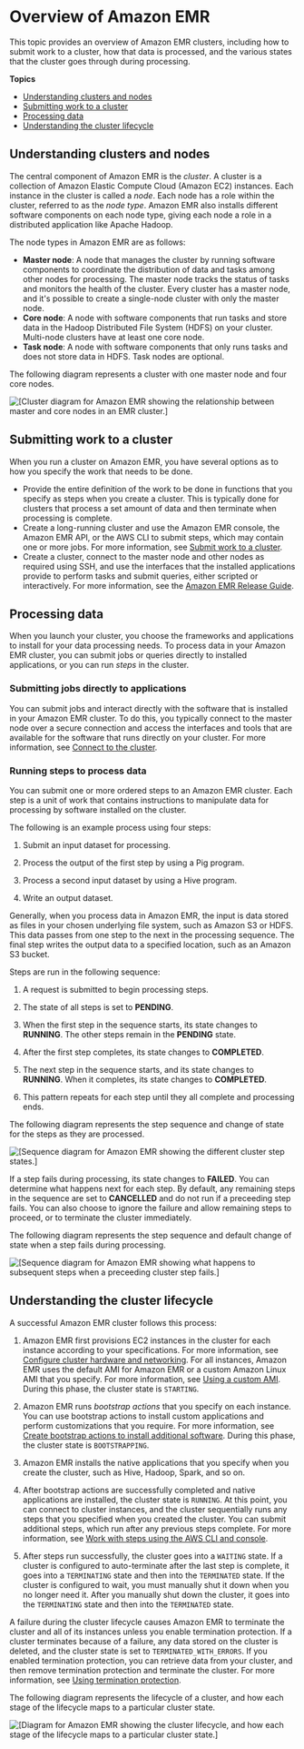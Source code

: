 # Overview of Amazon EMR<a name="emr-overview"></a>

This topic provides an overview of Amazon EMR clusters, including how to submit work to a cluster, how that data is processed, and the various states that the cluster goes through during processing\. 

**Topics**
+ [Understanding clusters and nodes](#emr-overview-clusters)
+ [Submitting work to a cluster](#emr-work-cluster)
+ [Processing data](#emr-overview-data-processing)
+ [Understanding the cluster lifecycle](#emr-overview-cluster-lifecycle)

## Understanding clusters and nodes<a name="emr-overview-clusters"></a>

The central component of Amazon EMR is the *cluster*\. A cluster is a collection of Amazon Elastic Compute Cloud \(Amazon EC2\) instances\. Each instance in the cluster is called a *node*\. Each node has a role within the cluster, referred to as the *node type*\. Amazon EMR also installs different software components on each node type, giving each node a role in a distributed application like Apache Hadoop\.

 The node types in Amazon EMR are as follows: 
+ **Master node**: A node that manages the cluster by running software components to coordinate the distribution of data and tasks among other nodes for processing\. The master node tracks the status of tasks and monitors the health of the cluster\. Every cluster has a master node, and it's possible to create a single\-node cluster with only the master node\.
+ **Core node**: A node with software components that run tasks and store data in the Hadoop Distributed File System \(HDFS\) on your cluster\. Multi\-node clusters have at least one core node\.
+ **Task node**: A node with software components that only runs tasks and does not store data in HDFS\. Task nodes are optional\.

 The following diagram represents a cluster with one master node and four core nodes\. 

![\[Cluster diagram for Amazon EMR showing the relationship between master and core nodes in an EMR cluster.\]](http://docs.aws.amazon.com/emr/latest/ManagementGuide/images/cluster-node-types.png)

## Submitting work to a cluster<a name="emr-work-cluster"></a>

When you run a cluster on Amazon EMR, you have several options as to how you specify the work that needs to be done\. 
+ Provide the entire definition of the work to be done in functions that you specify as steps when you create a cluster\. This is typically done for clusters that process a set amount of data and then terminate when processing is complete\. 
+ Create a long\-running cluster and use the Amazon EMR console, the Amazon EMR API, or the AWS CLI to submit steps, which may contain one or more jobs\. For more information, see [Submit work to a cluster](AddingStepstoaJobFlow.md)\. 
+ Create a cluster, connect to the master node and other nodes as required using SSH, and use the interfaces that the installed applications provide to perform tasks and submit queries, either scripted or interactively\. For more information, see the [Amazon EMR Release Guide](https://docs.aws.amazon.com/emr/latest/ReleaseGuide/)\. 

## Processing data<a name="emr-overview-data-processing"></a>

When you launch your cluster, you choose the frameworks and applications to install for your data processing needs\. To process data in your Amazon EMR cluster, you can submit jobs or queries directly to installed applications, or you can run *steps* in the cluster\.

### Submitting jobs directly to applications<a name="emr-overview-submitting-jobs"></a>

You can submit jobs and interact directly with the software that is installed in your Amazon EMR cluster\. To do this, you typically connect to the master node over a secure connection and access the interfaces and tools that are available for the software that runs directly on your cluster\. For more information, see [Connect to the cluster](emr-connect-master-node.md)\.

### Running steps to process data<a name="emr-overview-steps"></a>

You can submit one or more ordered steps to an Amazon EMR cluster\. Each step is a unit of work that contains instructions to manipulate data for processing by software installed on the cluster\.

 The following is an example process using four steps: 

1. Submit an input dataset for processing\.

1. Process the output of the first step by using a Pig program\.

1. Process a second input dataset by using a Hive program\.

1. Write an output dataset\.

Generally, when you process data in Amazon EMR, the input is data stored as files in your chosen underlying file system, such as Amazon S3 or HDFS\. This data passes from one step to the next in the processing sequence\. The final step writes the output data to a specified location, such as an Amazon S3 bucket\.

 Steps are run in the following sequence: 

1. A request is submitted to begin processing steps\.

1. The state of all steps is set to **PENDING**\.

1. When the first step in the sequence starts, its state changes to **RUNNING**\. The other steps remain in the **PENDING** state\.

1. After the first step completes, its state changes to **COMPLETED**\.

1. The next step in the sequence starts, and its state changes to **RUNNING**\. When it completes, its state changes to **COMPLETED**\.

1. This pattern repeats for each step until they all complete and processing ends\.

The following diagram represents the step sequence and change of state for the steps as they are processed\. 

![\[Sequence diagram for Amazon EMR showing the different cluster step states.\]](http://docs.aws.amazon.com/emr/latest/ManagementGuide/images/step-sequence.png)

If a step fails during processing, its state changes to **FAILED**\. You can determine what happens next for each step\. By default, any remaining steps in the sequence are set to **CANCELLED** and do not run if a preceeding step fails\. You can also choose to ignore the failure and allow remaining steps to proceed, or to terminate the cluster immediately\.

The following diagram represents the step sequence and default change of state when a step fails during processing\. 

![\[Sequence diagram for Amazon EMR showing what happens to subsequent steps when a preceeding cluster step fails.\]](http://docs.aws.amazon.com/emr/latest/ManagementGuide/images/step-sequence-failed.png)

## Understanding the cluster lifecycle<a name="emr-overview-cluster-lifecycle"></a>

 A successful Amazon EMR cluster follows this process: 

1. Amazon EMR first provisions EC2 instances in the cluster for each instance according to your specifications\. For more information, see [Configure cluster hardware and networking](emr-plan-instances.md)\. For all instances, Amazon EMR uses the default AMI for Amazon EMR or a custom Amazon Linux AMI that you specify\. For more information, see [Using a custom AMI](emr-custom-ami.md)\. During this phase, the cluster state is `STARTING`\.

1. Amazon EMR runs *bootstrap actions* that you specify on each instance\. You can use bootstrap actions to install custom applications and perform customizations that you require\. For more information, see [Create bootstrap actions to install additional software](emr-plan-bootstrap.md)\. During this phase, the cluster state is `BOOTSTRAPPING`\. 

1. Amazon EMR installs the native applications that you specify when you create the cluster, such as Hive, Hadoop, Spark, and so on\.

1. After bootstrap actions are successfully completed and native applications are installed, the cluster state is `RUNNING`\. At this point, you can connect to cluster instances, and the cluster sequentially runs any steps that you specified when you created the cluster\. You can submit additional steps, which run after any previous steps complete\. For more information, see [Work with steps using the AWS CLI and console](emr-work-with-steps.md)\. 

1. After steps run successfully, the cluster goes into a `WAITING` state\. If a cluster is configured to auto\-terminate after the last step is complete, it goes into a `TERMINATING` state and then into the `TERMINATED` state\. If the cluster is configured to wait, you must manually shut it down when you no longer need it\. After you manually shut down the cluster, it goes into the `TERMINATING` state and then into the `TERMINATED` state\.

A failure during the cluster lifecycle causes Amazon EMR to terminate the cluster and all of its instances unless you enable termination protection\. If a cluster terminates because of a failure, any data stored on the cluster is deleted, and the cluster state is set to `TERMINATED_WITH_ERRORS`\. If you enabled termination protection, you can retrieve data from your cluster, and then remove termination protection and terminate the cluster\. For more information, see [Using termination protection](UsingEMR_TerminationProtection.md)\. 

The following diagram represents the lifecycle of a cluster, and how each stage of the lifecycle maps to a particular cluster state\. 

![\[Diagram for Amazon EMR showing the cluster lifecycle, and how each stage of the lifecycle maps to a particular cluster state.\]](http://docs.aws.amazon.com/emr/latest/ManagementGuide/images/emr-cluster-lifecycle.png)